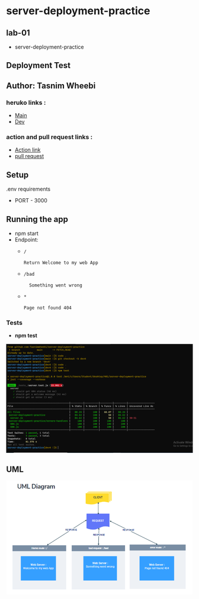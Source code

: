 # server-deployment-practice

## lab-01 
* server-deployment-practice
## **Deployment Test**
## **Author: Tasnim Wheebi**

### heruko links :
* [Main](https://tasnim-server-deploy-prod.herokuapp.com/)
* [Dev](https://tasnim-server-deploy-dev.herokuapp.com/)

### action and pull request links :
* [Action link](https://github.com/Tasnimwheebi/server-deployment-practice/actions)
* [pull request](https://github.com/Tasnimwheebi/server-deployment-practice/pull/3 )

## **Setup**
.env requirements
* PORT - 3000

## **Running the app**
* npm start
* Endpoint: 
  * `/`
            
        Return Welcome to my web App

  * `/bad` 

          Something went wrong

  * `*`

        Page not found 404

### Tests
* **npm test**

 ![Test img](img/server-deployment-practice.PNG)


 ## **UML**
![Test img](img/UML1.PNG)
